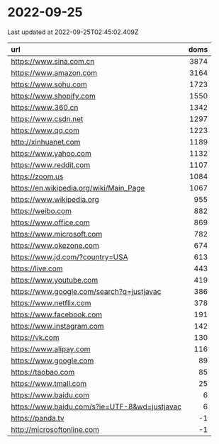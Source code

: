 # 2022-09-25

<!-- BEGIN -->
Last updated at 2022-09-25T02:45:02.409Z

url | doms
:- | -:
https://www.sina.com.cn | 3874
https://www.amazon.com | 3164
https://www.sohu.com | 1723
https://www.shopify.com | 1550
https://www.360.cn | 1342
https://www.csdn.net | 1297
https://www.qq.com | 1223
http://xinhuanet.com | 1189
https://www.yahoo.com | 1132
https://www.reddit.com | 1107
https://zoom.us | 1084
https://en.wikipedia.org/wiki/Main_Page | 1067
https://www.wikipedia.org | 955
https://weibo.com | 882
https://www.office.com | 869
https://www.microsoft.com | 782
https://www.okezone.com | 674
https://www.jd.com/?country=USA | 613
https://live.com | 443
https://www.youtube.com | 419
https://www.google.com/search?q=justjavac | 386
https://www.netflix.com | 378
https://www.facebook.com | 191
https://www.instagram.com | 142
https://vk.com | 130
https://www.alipay.com | 116
https://www.google.com | 89
https://taobao.com | 85
https://www.tmall.com | 25
https://www.baidu.com | 6
https://www.baidu.com/s?ie=UTF-8&wd=justjavac | 6
https://panda.tv | -1
http://microsoftonline.com | -1
<!-- END -->
